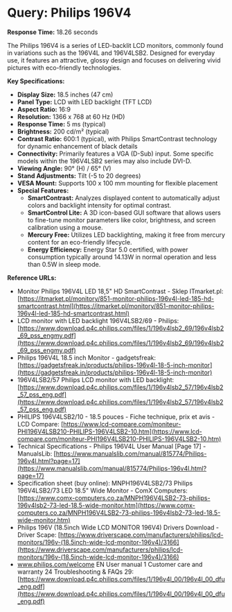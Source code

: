 # Query: Philips 196V4

**Response Time:** 18.26 seconds

The Philips 196V4 is a series of LED-backlit LCD monitors, commonly found in variations such as the 196V4L and 196V4LSB2. Designed for everyday use, it features an attractive, glossy design and focuses on delivering vivid pictures with eco-friendly technologies.

**Key Specifications:**

*   **Display Size:** 18.5 inches (47 cm)
*   **Panel Type:** LCD with LED backlight (TFT LCD)
*   **Aspect Ratio:** 16:9
*   **Resolution:** 1366 x 768 at 60 Hz (HD)
*   **Response Time:** 5 ms (typical)
*   **Brightness:** 200 cd/m² (typical)
*   **Contrast Ratio:** 600:1 (typical), with Philips SmartContrast technology for dynamic enhancement of black details
*   **Connectivity:** Primarily features a VGA (D-Sub) input. Some specific models within the 196V4LSB2 series may also include DVI-D.
*   **Viewing Angle:** 90° (H) / 65° (V)
*   **Stand Adjustments:** Tilt (-5 to 20 degrees)
*   **VESA Mount:** Supports 100 x 100 mm mounting for flexible placement
*   **Special Features:**
    *   **SmartContrast:** Analyzes displayed content to automatically adjust colors and backlight intensity for optimal contrast.
    *   **SmartControl Lite:** A 3D icon-based GUI software that allows users to fine-tune monitor parameters like color, brightness, and screen calibration using a mouse.
    *   **Mercury Free:** Utilizes LED backlighting, making it free from mercury content for an eco-friendly lifecycle.
    *   **Energy Efficiency:** Energy Star 5.0 certified, with power consumption typically around 14.13W in normal operation and less than 0.5W in sleep mode.

**Reference URLs:**

*   Monitor Philips 196V4L LED 18,5" HD SmartContrast - Sklep ITmarket.pl: [https://itmarket.pl/monitory/851-monitor-philips-196v4l-led-185-hd-smartcontrast.html](https://itmarket.pl/monitory/851-monitor-philips-196v4l-led-185-hd-smartcontrast.html)
*   LCD monitor with LED backlight 196V4LSB2/69 - Philips: [https://www.download.p4c.philips.com/files/1/196v4lsb2_69/196v4lsb2_69_pss_engmy.pdf](https://www.download.p4c.philips.com/files/1/196v4lsb2_69/196v4lsb2_69_pss_engmy.pdf)
*   Philips 196V4L 18.5 inch Monitor - gadgetsfreak: [https://gadgetsfreak.in/products/philips-196v4l-18-5-inch-monitor](https://gadgetsfreak.in/products/philips-196v4l-18-5-inch-monitor)
*   196V4LSB2/57 Philips LCD monitor with LED backlight: [https://www.download.p4c.philips.com/files/1/196v4lsb2_57/196v4lsb2_57_pss_eng.pdf](https://www.download.p4c.philips.com/files/1/196v4lsb2_57/196v4lsb2_57_pss_eng.pdf)
*   PHILIPS 196V4LSB2/10 - 18.5 pouces - Fiche technique, prix et avis - LCD Compare: [https://www.lcd-compare.com/moniteur-PHI196V4LSB210-PHILIPS-196V4LSB2-10.htm](https://www.lcd-compare.com/moniteur-PHI196V4LSB210-PHILIPS-196V4LSB2-10.htm)
*   Technical Specifications - Philips 196V4L User Manual [Page 17] - ManualsLib: [https://www.manualslib.com/manual/815774/Philips-196v4l.html?page=17](https://www.manualslib.com/manual/815774/Philips-196v4l.html?page=17)
*   Specification sheet (buy online): MNPH196V4LSB2/73 Philips 196V4LSB2/73 LED 18.5" Wide Monitor - ComX Computers: [https://www.comx-computers.co.za/MNPH196V4LSB2-73-philips-196v4lsb2-73-led-18.5-wide-monitor.htm](https://www.comx-computers.co.za/MNPH196V4LSB2-73-philips-196v4lsb2-73-led-18.5-wide-monitor.htm)
*   Philips 196V (18.5inch Wide LCD MONITOR 196V4) Drivers Download - Driver Scape: [https://www.driverscape.com/manufacturers/philips/lcd-monitors/196v-(18.5inch-wide-lcd-monitor-196v4)/3166](https://www.driverscape.com/manufacturers/philips/lcd-monitors/196v-(18.5inch-wide-lcd-monitor-196v4)/3166)
*   www.philips.com/welcome EN User manual 1 Customer care and warranty 24 Troubleshooting & FAQs 29: [https://www.download.p4c.philips.com/files/1/196v4l_00/196v4l_00_dfu_eng.pdf](https://www.download.p4c.philips.com/files/1/196v4l_00/196v4l_00_dfu_eng.pdf)